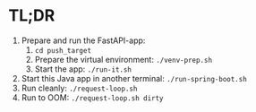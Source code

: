 # TL;DR
1. Prepare and run the FastAPI-app:
    1. `cd push_target`
    1. Prepare the virtual environment: `./venv-prep.sh`
    1. Start the app: `./run-it.sh`
1. Start this Java app in another terminal: `./run-spring-boot.sh`
1. Run cleanly: `./request-loop.sh`
1. Run to OOM: `./request-loop.sh dirty`
